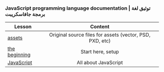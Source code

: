 

### JavaScript programming language documentation | توثيق لغة برمجة جافاسكريبت

|  Lesson | Content |
| ------ |:-----:|
|[assets](./assets/README.md)|Original source files for assets (vector, PSD, PXD, etc)|
|[the beginning](./The-Beginning/README.md)|Start here, setup|
|[JavaScript](./JavaScript/README.md)|All about JavaScript|